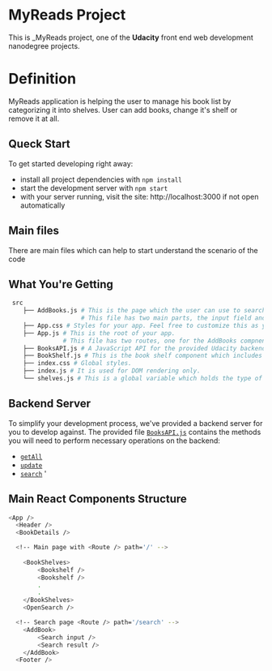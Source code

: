 # MyReads Project

This is _MyReads project, one of the **Udacity** front end web development nanodegree projects.

# Definition

MyReads application is helping the user to manage his book list by categorizing it into shelves. User can add books, change it's shelf or remove it at all.

## Queck Start

To get started developing right away:

* install all project dependencies with `npm install`
* start the development server with `npm start`
* with your server running, visit the site: http://localhost:3000 if not open automatically

## Main files

There are main files which can help to start understand the scenario of the code

## What You're Getting
```bash
 src
    ├── AddBooks.js # This is the page which the user can use to search and add books ot his list. 
                    # This file has two main parts, the input field and the BookShelf component which will contain the search result.
    ├── App.css # Styles for your app. Feel free to customize this as you desire.
    ├── App.js # This is the root of your app.
               # This file has two routes, one for the AddBooks compnent and another one is the main route which     include all types of shelves.
    ├── BooksAPI.js # A JavaScript API for the provided Udacity backend. Instructions for the methods are below.
    ├── BookShelf.js # This is the book shelf component which includes information like shelf title, books and all                    the actions needed to be appling over all the books.
    ├── index.css # Global styles.
    ├── index.js # It is used for DOM rendering only.
    └── shelves.js # This is a global variable which holds the type of shelves (currently reading, want to read,                    read). It's used to dynamically load the shelves in the main application.
```

## Backend Server

To simplify your development process, we've provided a backend server for you to develop against. The provided file [`BooksAPI.js`](src/BooksAPI.js) contains the methods you will need to perform necessary operations on the backend:

* [`getAll`](#getall)
* [`update`](#update)
* [`search`](#search)
'

## Main React Components Structure

```bash
<App />
  <Header />
  <BookDetails />

  <!-- Main page with <Route /> path='/' -->
  
    <BookShelves>
        <Bookshelf />
        <Bookshelf />
        .
        .
    </BookShelves>
    <OpenSearch />

  <!-- Search page <Route /> path='/search' -->
    <AddBook>
        <Search input />
        <Search result />
    </AddBook>
  <Footer />
```